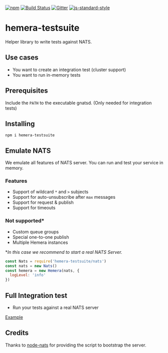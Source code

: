 [![npm](https://img.shields.io/npm/v/hemera-testsuite.svg?maxAge=3600)](https://github.com/hemerajs/hemera-testsuite)
[![Build Status](https://travis-ci.org/hemerajs/hemera-testsuite.svg?branch=master)](https://travis-ci.org/hemerajs/hemera-testsuite)
[![Gitter](https://img.shields.io/gitter/room/nwjs/nw.js.svg)](https://gitter.im/hemerajs/hemera)
[![js-standard-style](https://img.shields.io/badge/code%20style-standard-brightgreen.svg)](http://standardjs.com)

# hemera-testsuite
Helper library to write tests against NATS.

## Use cases

- You want to create an integration test (cluster support)
- You want to run in-memory tests

## Prerequisites

Include the `PATH` to the executable gnatsd. (Only needed for integration tests)

## Installing

```
npm i hemera-testsuite
```

## Emulate NATS
We emulate all features of NATS server. You can run and test your service in memory.

### Features

- Support of wildcard `*` and `>` subjects
- Support for auto-unsubscribe after `max` messages
- Support for request & publish
- Support for timeouts

### Not supported*

- Custom queue groups
- Special one-to-one publish
- Multiple Hemera instances

\**In this case we recommend to start a real NATS Server.*

```js
const Nats = require('hemera-testsuite/nats')
const nats = new Nats()
const hemera = new Hemera(nats, {
  logLevel: 'info'
})
```

## Full Integration test

- Run your tests against a real NATS server

[Example](https://github.com/hemerajs/hemera/blob/master/test/hemera/index.spec.js)

## Credits
Thanks to [node-nats](https://github.com/nats-io/node-nats) for providing the script to bootstrap the server.
